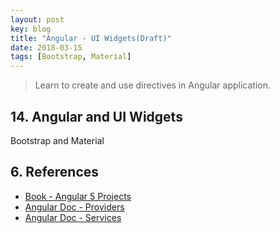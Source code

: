 ```yaml
---
layout: post
key: blog
title: "Angular - UI Widgets(Draft)"
date: 2018-03-15
tags: [Bootstrap, Material]
---
```


> Learn to create and use directives in Angular application.

## 14. Angular and UI Widgets
Bootstrap and Material

## 6. References
* [Book - Angular 5 Projects](https://www.amazon.com/Angular-Projects-Learn-Single-Applications/dp/148423278X)
* [Angular Doc - Providers](https://angular.io/guide/providers)
* [Angular Doc - Services](https://angular.io/tutorial/toh-pt4)
